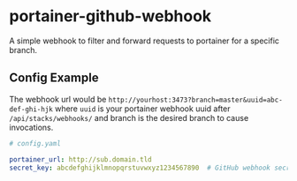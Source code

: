 # portainer-github-webhook

A simple webhook to filter and forward requests to portainer for a specific branch.

## Config Example

The webhook url would be `http://yourhost:3473?branch=master&uuid=abc-def-ghi-hjk` where `uuid` is your portainer webhook uuid after `/api/stacks/webhooks/` and branch is the desired branch to cause invocations.

```yaml
# config.yaml

portainer_url: http://sub.domain.tld
secret_key: abcdefghijklmnopqrstuvwxyz1234567890  # GitHub webhook secret key
```
